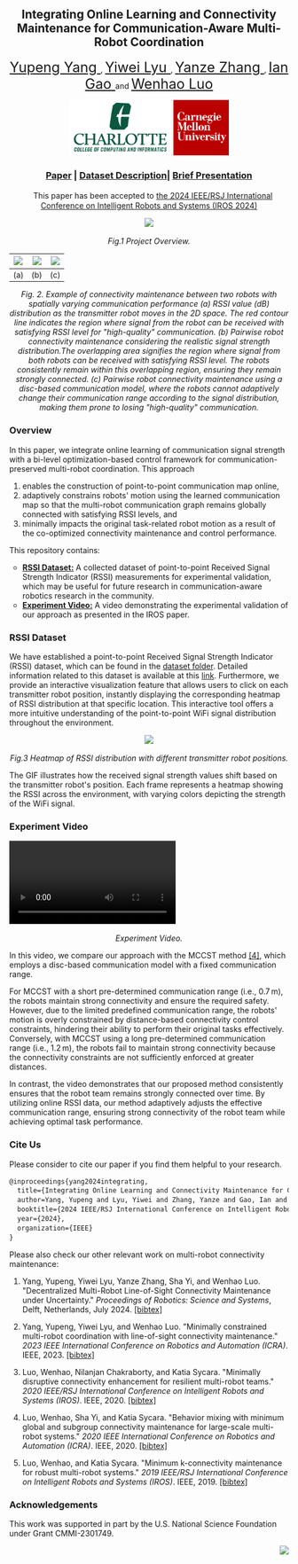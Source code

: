 <h2 align="center"">Integrating Online Learning and Connectivity Maintenance for Communication-Aware Multi-Robot Coordination</h2> 

<p align="center">
   <a href="https://yupeng.blog/research/" style="font-size: 25px;">
        Yupeng Yang
    </a>
  ,
  <a href="https://www.cs.cmu.edu/~yiweilyu" style="font-size: 25px;">
        Yiwei Lyu
    </a>
  ,
  <a href="https://yanzezhang97.github.io/" style="font-size: 25px;">
        Yanze Zhang
    </a>
  , 
    <a href="https://www.linkedin.com/in/ian-gao-978667162/" style="font-size: 25px;">
        Ian Gao
    </a>
   and
    <a href="https://webpages.charlotte.edu/wluo4/" style="font-size: 25px;">
        Wenhao Luo
    </a>
</p>

<p align="center">
    <img src="src/uncc_cs_logo.png" height="100">  <img src="src/cmu.png" height="100"> 
</p>

<p align="center">
<h3 align="center"><a href="https://arxiv.org/abs/2406.12802">Paper</a> | <a href="https://yupengyanguncc.github.io/IROS_2024_RSSI/">Dataset Description</a>|
<a href="https://youtu.be/sgx23-j_8Uo">Brief Presentation</a></h3>
</p>

<p align="center">
　This paper has been accepted to <a href="https://iros2024-abudhabi.org/">the 2024 IEEE/RSJ International Conference on Intelligent Robots and Systems (IROS 2024)</a>  
</p>

<p align="center">
    <img src="https://github.com/user-attachments/assets/5bab4c10-fa25-4fd0-bd53-2e39f1acba7f" height="300">  
   <p align="center"><em>Fig.1 Project Overview.</em><p>
</p>


<div align="center">

| <img src="https://github.com/user-attachments/assets/6f2d5d15-e7e2-41a3-89bd-6cfe699e70d6" height="250"> | <img src="https://github.com/user-attachments/assets/1247ce84-c6bb-4aee-9ca4-822a3c11dbcd" height="250"> | <img src="https://github.com/user-attachments/assets/73eb5140-c061-47af-b661-737ad5ff9a9b" height="250"> |
|:---------------------------------------------------------------------------------------------------------:|:---------------------------------------------------------------------------------------------------------:|:---------------------------------------------------------------------------------------------------------:|
| (a) | (b)  | (c) |
<p align="center">
<em>Fig. 2. Example of connectivity maintenance between two robots with spatially varying communication performance  (a) RSSI value (dB) distribution as the transmitter robot moves in the 2D space. The red contour line indicates the region where signal from the robot can be received with satisfying RSSI level for "high-quality" communication. (b) Pairwise robot connectivity maintenance considering the realistic signal strength distribution.The overlapping area signifies the region where signal from both robots can be received with satisfying RSSI level. The robots consistently remain within this overlapping region, ensuring they remain strongly connected. (c) Pairwise robot connectivity maintenance using a disc-based communication model, where the robots cannot adaptively change their communication range according to the signal distribution, making them prone to losing "high-quality" communication.</em>
</p>
</div>

### Overview
In this paper, we integrate online learning of communication signal strength with a bi-level optimization-based control framework for communication-preserved multi-robot coordination. This approach
1. enables the construction of point-to-point communication map online, 
2. adaptively constrains robots' motion using the learned communication map so that the multi-robot communication graph remains globally connected with satisfying RSSI levels, and
3. minimally impacts the original task-related robot motion as a result of the co-optimized connectivity maintenance and control performance.

This repository contains:

<ul style="list-style-type:circle"> <li><b><a href="#rssi-dataset">RSSI Dataset:</a></b> A collected dataset of point-to-point Received Signal Strength Indicator (RSSI) measurements for experimental validation, which may be useful for future research in communication-aware robotics research in the community.</li> <li><b><a href="#experiment-video">Experiment Video:</a></b> A video demonstrating the experimental validation of our approach as presented in the IROS paper.</li> </ul>



<h3 id="rssi-dataset">RSSI Dataset</h3>
<p>We have established a point-to-point Received Signal Strength Indicator (RSSI) dataset, which can be found in the <a href="Dataset">dataset folder</a>. Detailed information related to this dataset is available at this <a href="https://yupengyanguncc.github.io/IROS_2024_RSSI/">link</a>. Furthermore, we provide an interactive visualization feature that allows users to click on each transmitter robot position, instantly displaying the corresponding heatmap of RSSI distribution at that specific location. This interactive tool offers a more intuitive understanding of the point-to-point WiFi signal distribution throughout the environment.</p>


<p align="center">
    <img src="https://github.com/user-attachments/assets/a20a54a1-06e9-40b5-9347-a450627be450" height="300">
   <p align="center"><em>Fig.3 Heatmap of RSSI distribution with different transmitter robot positions.</em></p>
<p>The GIF illustrates how the received signal strength values shift based on the transmitter robot's position. Each frame represents a heatmap showing the RSSI across the environment, with varying colors depicting the strength of the WiFi signal. 


<h3 id="experiment-video"> Experiment Video</h3>



<video src="https://github.com/user-attachments/assets/3466f108-51fc-42f2-bdc8-751a1ca2ab79"></video>
<p align="center"><em>Experiment Video.</em></p>


In this video, we compare our approach with the MCCST method [[4]](https://ieeexplore.ieee.org/document/9197429), which employs a disc-based communication model with a fixed communication range. 

For MCCST with a short pre-determined communication range (i.e., 0.7 m), the robots maintain strong connectivity and ensure the required safety. However, due to the limited predefined communication range, the robots' motion is overly constrained by distance-based connectivity control constraints, hindering their ability to perform their original tasks effectively. Conversely, with MCCST using a long pre-determined communication range (i.e., 1.2 m), the robots fail to maintain strong connectivity because the connectivity constraints are not sufficiently enforced at greater distances.

In contrast, the video demonstrates that our proposed method consistently ensures that the robot team remains strongly connected over time. By utilizing online RSSI data, our method adaptively adjusts the effective communication range, ensuring strong connectivity of the robot team while achieving optimal task performance.

### Cite Us

Please consider to cite our paper if you find them helpful to your research.

```latex 
@inproceedings{yang2024integrating,
  title={Integrating Online Learning and Connectivity Maintenance for Communication-Aware Multi-Robot Coordination},
  author=Yang, Yupeng and Lyu, Yiwei and Zhang, Yanze and Gao, Ian and Luo, Wenhao},
  booktitle={2024 IEEE/RSJ International Conference on Intelligent Robots and Systems (IROS)},
  year={2024},
  organization={IEEE}
}
```
Please also check our other relevant work on multi-robot connectivity maintenance: 

1. Yang, Yupeng, Yiwei Lyu, Yanze Zhang, Sha Yi, and Wenhao Luo. "Decentralized Multi-Robot Line-of-Sight Connectivity Maintenance under Uncertainty." *Proceedings of Robotics: Science and Systems*, Delft, Netherlands, July 2024. [[bibtex]](https://yupengyanguncc.github.io/IROS_2024_RSSI/Decentralized_RSS24.html)

2. Yang, Yupeng, Yiwei Lyu, and Wenhao Luo. "Minimally constrained multi-robot coordination with line-of-sight connectivity maintenance." *2023 IEEE International Conference on Robotics and Automation (ICRA)*. IEEE, 2023. [[bibtex]](https://yupengyanguncc.github.io/IROS_2024_RSSI/los_icra23.html)

3. Luo, Wenhao, Nilanjan Chakraborty, and Katia Sycara. "Minimally disruptive connectivity enhancement for resilient multi-robot teams." *2020 IEEE/RSJ International Conference on Intelligent Robots and Systems (IROS)*. IEEE, 2020. [[bibtex]](https://yupengyanguncc.github.io/IROS_2024_RSSI/Disruptive_iros20.html)

4. Luo, Wenhao, Sha Yi, and Katia Sycara. "Behavior mixing with minimum global and subgroup connectivity maintenance for large-scale multi-robot systems." *2020 IEEE International Conference on Robotics and Automation (ICRA)*. IEEE, 2020. [[bibtex]](https://yupengyanguncc.github.io/IROS_2024_RSSI/Behavior_icra20.html)

5. Luo, Wenhao, and Katia Sycara. "Minimum k-connectivity maintenance for robust multi-robot systems." *2019 IEEE/RSJ International Conference on Intelligent Robots and Systems (IROS)*. IEEE, 2019. [[bibtex]](https://yupengyanguncc.github.io/IROS_2024_RSSI/Minimumk_iros19.html)



### Acknowledgements
This work was supported in part by the U.S. National Science Foundation under Grant CMMI-2301749.

<p align="right">
    <img src="https://github.com/user-attachments/assets/6a6b180c-41ba-4c5f-96a8-a4e1e92da3c6" height="130"> 
</p>


